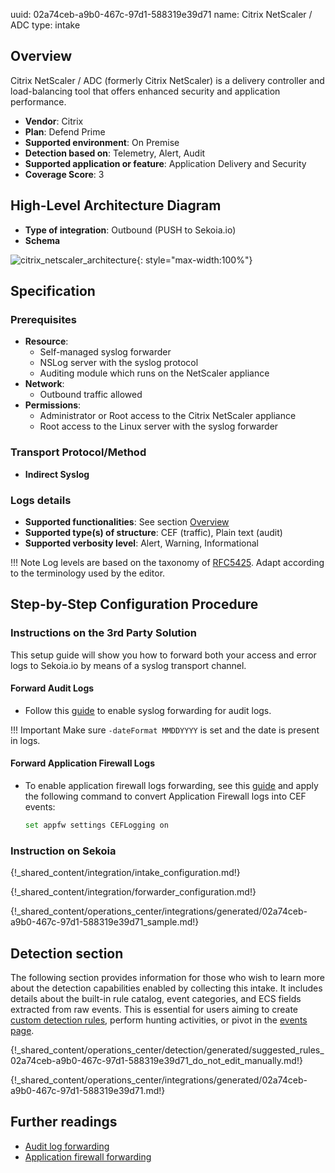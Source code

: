 uuid: 02a74ceb-a9b0-467c-97d1-588319e39d71
name: Citrix NetScaler / ADC
type: intake

## Overview

Citrix NetScaler / ADC (formerly Citrix NetScaler) is a delivery controller and load-balancing tool that offers enhanced security and application performance.

- **Vendor**: Citrix
- **Plan**: Defend Prime
- **Supported environment**: On Premise
- **Detection based on**: Telemetry, Alert, Audit
- **Supported application or feature**: Application Delivery and Security
- **Coverage Score**: 3

## High-Level Architecture Diagram

- **Type of integration**: Outbound (PUSH to Sekoia.io)
- **Schema**

![citrix_netscaler_architecture](/assets/integration/citrix_netscaler_architecture.png){: style="max-width:100%"}

## Specification

### Prerequisites

- **Resource**:
    - Self-managed syslog forwarder
    - NSLog server with the syslog protocol
    - Auditing module which runs on the NetScaler appliance
- **Network**:
    - Outbound traffic allowed
- **Permissions**:
    - Administrator or Root access to the Citrix NetScaler appliance
    - Root access to the Linux server with the syslog forwarder

### Transport Protocol/Method

- **Indirect Syslog**

### Logs details

- **Supported functionalities**: See section [Overview](#overview)
- **Supported type(s) of structure**: CEF (traffic), Plain text (audit)
- **Supported verbosity level**: Alert, Warning, Informational

!!! Note
    Log levels are based on the taxonomy of [RFC5425](https://datatracker.ietf.org/doc/html/rfc5424). Adapt according to the terminology used by the editor.

## Step-by-Step Configuration Procedure

### Instructions on the 3rd Party Solution

This setup guide will show you how to forward both your access and error logs to Sekoia.io by means of a syslog transport channel.

#### Forward Audit Logs

- Follow this [guide](https://docs.netscaler.com/en-us/citrix-adc/current-release/system/audit-logging/configuring-audit-logging.html) to enable syslog forwarding for audit logs.

!!! Important
    Make sure `-dateFormat MMDDYYYY` is set and the date is present in logs.

#### Forward Application Firewall Logs

- To enable application firewall logs forwarding, see this [guide](https://support.citrix.com/article/CTX138973/how-to-send-application-firewall-messages-to-a-separate-syslog-server) and apply the following command to convert Application Firewall logs into CEF events:

    ```bash
    set appfw settings CEFLogging on
    ```

### Instruction on Sekoia

{!_shared_content/integration/intake_configuration.md!}

{!_shared_content/integration/forwarder_configuration.md!}

{!_shared_content/operations_center/integrations/generated/02a74ceb-a9b0-467c-97d1-588319e39d71_sample.md!}

## Detection section

The following section provides information for those who wish to learn more about the detection capabilities enabled by collecting this intake. It includes details about the built-in rule catalog, event categories, and ECS fields extracted from raw events. This is essential for users aiming to create [custom detection rules](/docs/xdr/features/detect/sigma.md), perform hunting activities, or pivot in the [events page](/docs/xdr/features/investigate/events.md).

{!_shared_content/operations_center/detection/generated/suggested_rules_02a74ceb-a9b0-467c-97d1-588319e39d71_do_not_edit_manually.md!}

{!_shared_content/operations_center/integrations/generated/02a74ceb-a9b0-467c-97d1-588319e39d71.md!}

## Further readings

- [Audit log forwarding](https://docs.netscaler.com/en-us/citrix-adc/current-release/system/audit-logging/configuring-audit-logging.html)
- [Application firewall forwarding](https://support.citrix.com/article/CTX138973/how-to-send-application-firewall-messages-to-a-separate-syslog-server)